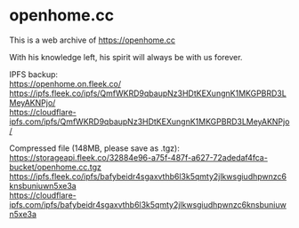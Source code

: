 # openhome.cc

This is a web archive of https://openhome.cc

With his knowledge left, his spirit will always be with us forever.

IPFS backup:  
https://openhome.on.fleek.co/  
https://ipfs.fleek.co/ipfs/QmfWKRD9qbaupNz3HDtKEXungnK1MKGPBRD3LMeyAKNPjo/  
https://cloudflare-ipfs.com/ipfs/QmfWKRD9qbaupNz3HDtKEXungnK1MKGPBRD3LMeyAKNPjo/

Compressed file (148MB, please save as .tgz):  
https://storageapi.fleek.co/32884e96-a75f-487f-a627-72adedaf4fca-bucket/openhome.cc.tgz  
https://ipfs.fleek.co/ipfs/bafybeidr4sgaxvthb6l3k5qmty2jlkwsgiudhpwnzc6knsbuniuwn5xe3a  
https://cloudflare-ipfs.com/ipfs/bafybeidr4sgaxvthb6l3k5qmty2jlkwsgiudhpwnzc6knsbuniuwn5xe3a
